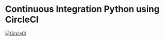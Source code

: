 # Continuous Integration Python using CircleCI

[![CircleCI](https://circleci.com/gh/ramanujam/ContinuousIntegrationPython.svg?style=svg)](https://circleci.com/gh/ramanujam/ContinuousIntegrationPython)

